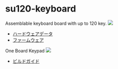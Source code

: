 # su120-keyboard

Assemblable keyboard board with up to 120 key.
![](/1.jpg)

<!---
- [Hardware data](/pcb/)
- [Firmware]()
-->

- [ハードウェアデータ](/pcb/)
- [ファームウェア]()

One Board Keypad
![](/doc/one-board-keypad/1.jpg)

<!---
- [Build guide](/doc/one-board-keypad/index.md)
-->

- [ビルドガイド](/doc/one-board-keypad/index_jp.md)

